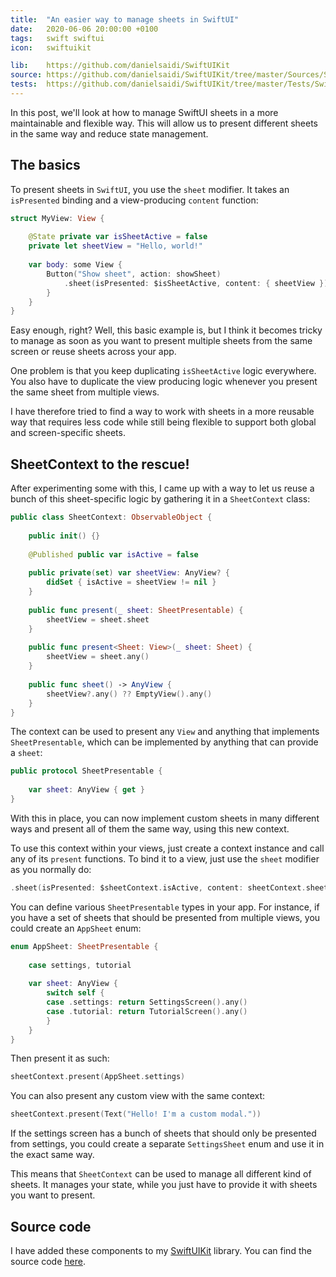 ```yaml
---
title:  "An easier way to manage sheets in SwiftUI"
date:   2020-06-06 20:00:00 +0100
tags:   swift swiftui
icon:   swiftuikit

lib:    https://github.com/danielsaidi/SwiftUIKit
source: https://github.com/danielsaidi/SwiftUIKit/tree/master/Sources/SwiftUIKit/Sheets
tests:  https://github.com/danielsaidi/SwiftUIKit/tree/master/Tests/SwiftUIKitTests/Sheets
---
```


In this post, we'll look at how to manage SwiftUI sheets in a more maintainable and flexible way. This will allow us to present different sheets in the same way and reduce state management.


## The basics

To present sheets in `SwiftUI`, you use the `sheet` modifier. It takes an `isPresented` binding and a view-producing `content` function:

```swift
struct MyView: View {
    
    @State private var isSheetActive = false
    private let sheetView = "Hello, world!"
    
    var body: some View {
        Button("Show sheet", action: showSheet)
            .sheet(isPresented: $isSheetActive, content: { sheetView })
        }
    }
}
```

Easy enough, right? Well, this basic example is, but I think it becomes tricky to manage as soon as you want to present multiple sheets from the same screen or reuse sheets across your app.

One problem is that you keep duplicating `isSheetActive` logic everywhere. You also have to duplicate the view producing logic whenever you present the same sheet from multiple views.

I have therefore tried to find a way to work with sheets in a more reusable way that requires less code while still being flexible to support both global and screen-specific sheets.


## SheetContext to the rescue!

After experimenting some with this, I came up with a way to let us reuse a bunch of this sheet-specific logic by gathering it in a `SheetContext` class:

```swift
public class SheetContext: ObservableObject {
    
    public init() {}
    
    @Published public var isActive = false
    
    public private(set) var sheetView: AnyView? {
        didSet { isActive = sheetView != nil }
    }
    
    public func present(_ sheet: SheetPresentable) {
        sheetView = sheet.sheet
    }
    
    public func present<Sheet: View>(_ sheet: Sheet) {
        sheetView = sheet.any()
    }
    
    public func sheet() -> AnyView {
        sheetView?.any() ?? EmptyView().any()
    }
}
```

The context can be used to present any `View` and anything that implements `SheetPresentable`, which can be implemented by anything that can provide a `sheet`:

```swift
public protocol SheetPresentable {
    
    var sheet: AnyView { get }
}
```

With this in place, you can now implement custom sheets in many different ways and present all of them the same way, using this new context.

To use this context within your views, just create a context instance and call any of its `present` functions. To bind it to a view, just use the `sheet` modifier as you normally do:
 
 ```swift
 .sheet(isPresented: $sheetContext.isActive, content: sheetContext.sheet)
 ```

You can define various `SheetPresentable` types in your app. For instance, if you have a set of sheets that should be presented from multiple views, you could create an `AppSheet` enum:

```swift
enum AppSheet: SheetPresentable {
    
    case settings, tutorial
    
    var sheet: AnyView {
        switch self {
        case .settings: return SettingsScreen().any()
        case .tutorial: return TutorialScreen().any()
        }
    }
}
```

Then present it as such:

```swift
sheetContext.present(AppSheet.settings)
```

You can also present any custom view with the same context:

```swift
sheetContext.present(Text("Hello! I'm a custom modal."))
```

If the settings screen has a bunch of sheets that should only be presented from settings, you could create a separate `SettingsSheet` enum and use it in the exact same way.

This means that `SheetContext` can be used to manage all different kind of sheets. It manages your state, while you just have to provide it with sheets you want to present.


## Source code

I have added these components to my [SwiftUIKit]({{page.lib}}) library. You can find the source code [here]({{page.source}}).
